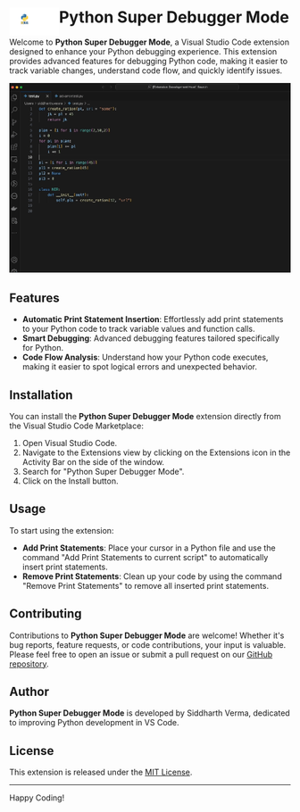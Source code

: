 # Python Super Debugger Mode <img src="src/docs/python-super-debbuger-mode.png" align="left" height="50" />

Welcome to **Python Super Debugger Mode**, a Visual Studio Code extension designed to enhance your Python debugging experience. This extension provides advanced features for debugging Python code, making it easier to track variable changes, understand code flow, and quickly identify issues.

![Python Super Debugger Mode in Action](src/docs/python-super-debugger-mode.gif)

## Features

- **Automatic Print Statement Insertion**: Effortlessly add print statements to your Python code to track variable values and function calls.
- **Smart Debugging**: Advanced debugging features tailored specifically for Python.
- **Code Flow Analysis**: Understand how your Python code executes, making it easier to spot logical errors and unexpected behavior.

## Installation

You can install the **Python Super Debugger Mode** extension directly from the Visual Studio Code Marketplace:

1. Open Visual Studio Code.
2. Navigate to the Extensions view by clicking on the Extensions icon in the Activity Bar on the side of the window.
3. Search for "Python Super Debugger Mode".
4. Click on the Install button.

## Usage

To start using the extension:

- **Add Print Statements**: Place your cursor in a Python file and use the command "Add Print Statements to current script" to automatically insert print statements.
- **Remove Print Statements**: Clean up your code by using the command "Remove Print Statements" to remove all inserted print statements.

## Contributing

Contributions to **Python Super Debugger Mode** are welcome! Whether it's bug reports, feature requests, or code contributions, your input is valuable. Please feel free to open an issue or submit a pull request on our [GitHub repository](#).

## Author

**Python Super Debugger Mode** is developed by Siddharth Verma, dedicated to improving Python development in VS Code.

## License

This extension is released under the [MIT License](LICENSE).

---

Happy Coding!
